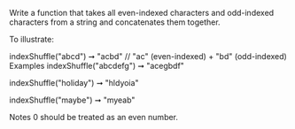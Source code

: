 Write a function that takes all even-indexed characters and odd-indexed characters from a string and concatenates them together.

To illustrate:

indexShuffle("abcd") ➞ "acbd"
// "ac" (even-indexed) + "bd" (odd-indexed)
Examples
indexShuffle("abcdefg") ➞ "acegbdf"

indexShuffle("holiday") ➞ "hldyoia"

indexShuffle("maybe") ➞ "myeab"

Notes
0 should be treated as an even number.